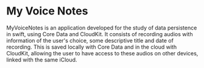 # My Voice Notes
MyVoiceNotes is an application developed for the study of data persistence in swift, using Core Data and CloudKit. 
It consists of recording audios with information of the user's choice, some descriptive title and date of recording. This is saved locally with Core Data and in the cloud with CloudKit, allowing the user to have access to these audios on other devices, linked with the same iCloud.
